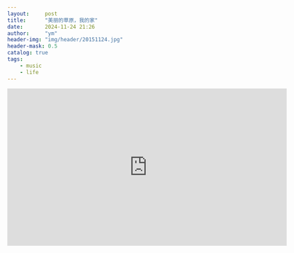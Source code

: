 ```yaml
---
layout:     post
title:      "美丽的草原，我的家"
date:       2024-11-24 21:26
author:     "ym"
header-img: "img/header/20151124.jpg"
header-mask: 0.5
catalog: true
tags:
    - music
    - life
---
```


<iframe src="https://rumble.com/embed/v4fx7t6/?pub=3ecnru" frameborder="0" height="360" width="640" class="rumble"></iframe>

